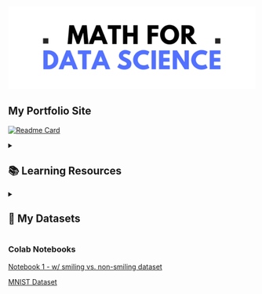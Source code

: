 <div align="center"> <img src="https://github.com/cam-alvarez/Math-for-Data-Science/blob/3cce3a4cdc2ac80564c1c8f21f6db3864014b446/assets/Math%20for%20Data%20Science.png"> </div>

## My Portfolio Site
[![Readme Card](https://github-readme-stats.vercel.app/api/pin/?username=cam-alvarez&repo=Personal-Portfolio-and-Blog\&title_color=fff\&icon_color=f9f9f9\&text_color=9f9f9f\&bg_color=151515)](https://github.com/cam-alvarez/Personal-Portfolio-and-Blog)

<details>
  <summary><h2><strong> 📚 Learning Resources</strong></h2></summary>

  ### Libraries, Tools, and Guides
  - [Intro to Numpy](./learning-resources/libraries-tools-guides/intro-to-numpy.md)
  - [Intro to Pandas](./learning-resources/libraries-tools-guides/intro-to-pandas.md)
  - [Intro to PyTorch](./learning-resources/libraries-tools-guides/intro-to-pytorch.md)

  ### Working with Images
  - [Image Indexing](./learning-resources/working-with-images/image-indexing.md)
  - [Image Processing and Transformations](./learning-resources/working-with-images/image-processing-and-transformations.md)
  - [Image Tensor Indexing](./learning-resources/working-with-images/image-tensor-indexing.md)
  - [Image Vector Reshaping](./learning-resources/working-with-images/image-vector-reshaping.md)
  - [Images as Matrices](./learning-resources/working-with-images/images-as-matrices.md)
</details>

<details>
  <summary><h2><strong> 📁 My Datasets</strong></h2></summary>

[Smiling vs. Non-Smiling Dataset](https://docs.google.com/presentation/d/1LDDAGeMAI8bAQunT5-fR2RQIVdAEHhksmrewBhtb1_g/edit?usp=sharing)
</details>

### Colab Notebooks
[Notebook 1 - w/ smiling vs. non-smiling dataset](https://colab.research.google.com/drive/1HwCk8UUpXwHaHHSMWQeFdXN0OJLCV-Tx)

[MNIST Dataset](https://colab.research.google.com/drive/1KVU1jrINEB7e-bj1xAQEurT2ljYWYZRg)

